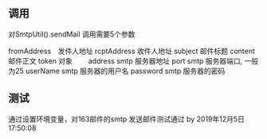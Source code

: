 ## 调用

对SmtpUtil().sendMail 调用需要5个参数

fromAddress　发件人地址
rcptAddress 收件人地址
subject  邮件标题
content 邮件正文
token 对象　
　address smtp 服务器地址
  port smtp 服务器端口, 一般为25
  userName smtp 服务器的用户名
  password smtp 服务器的密码　

## 测试

通过设置环境变量，对163邮件的smtp 发送邮件测试通过 by 2019年12月5日17:50:08
